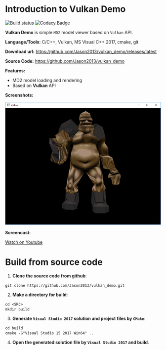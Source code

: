 # Introduction to Vulkan Demo

[![Build status](https://ci.appveyor.com/api/projects/status/29i15e08ke2j4r51/branch/master?svg=true)](https://ci.appveyor.com/project/Jason2013/vulkan-demo/branch/master) [![Codacy Badge](https://api.codacy.com/project/badge/Grade/1f4371117fee4cb593a431255fce1960)](https://www.codacy.com/app/Jason2013/vulkan_demo?utm_source=github.com&amp;utm_medium=referral&amp;utm_content=Jason2013/vulkan_demo&amp;utm_campaign=Badge_Grade)

**Vulkan Demo** is simple `MD2` model viewer based on `Vulkan` API.

**Language/Tools:** C/C++, Vulkan, MS Visual C++ 2017, cmake, git

**Download url:** https://github.com/Jason2013/vulkan_demo/releases/latest

**Source Code:** https://github.com/Jason2013/vulkan_demo

**Features:**
+	MD2 model loading and rendering
+	Based on **Vulkan** API

**Screenshots:**

![Screen Shot 1](https://github.com/Jason2013/vulkan_demo/blob/master/docs/screenshot.png)

**Screencast:**

[Watch on Youtube](https://youtu.be/hbSMGDGro1c)

# Build from source code

1. **Clone the source code from github**:

```
git clone https://github.com/Jason2013/vulkan_demo.git
```

2. **Make a directory for build**: 

```
cd <SRC>
mkdir build
```

3. **Generate `Visual Studio 2017` solution and project files by `CMake`**:

```
cd build
cmake -G"Visual Studio 15 2017 Win64" ..
```

4. **Open the generated solution file by `Visual Studio 2017` and build**.
